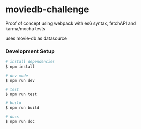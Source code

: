 # moviedb-challenge

Proof of concept using webpack with es6 syntax, fetchAPI and karma/mocha tests

uses movie-db as datasource


### Development Setup

```bash
# install dependencies
$ npm install

# dev mode
$ npm run dev

# test
$ npm run test

# build
$ npm run build

# docs
$ npm run doc
```
